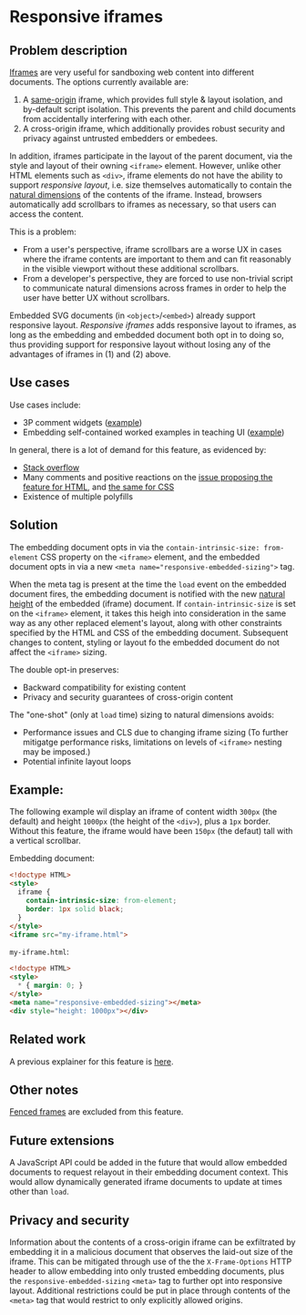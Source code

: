 # Responsive iframes

## Problem description

[Iframes](https://developer.mozilla.org/en-US/docs/Web/HTML/Reference/Elements/iframe) are very useful for sandboxing web content into different documents. The options currently available are:
 1. A [same-origin](https://developer.mozilla.org/en-US/docs/Web/Security/Same-origin_policy) iframe, which provides full style & 
layout isolation, and by-default script isolation. This prevents the parent and child documents from accidentally interfering with each other.
 2. A cross-origin iframe, which additionally provides robust security and privacy against untrusted embedders or embedees.

In addition, iframes participate in the layout of the parent document, via the style and layout of their owning `<iframe>` element.
However, unlike other HTML elements such as `<div>`, iframe elements do not have the ability to support *responsive layout*, i.e. size themselves automatically to contain the [natural dimensions](https://drafts.csswg.org/css-images-3/#natural-dimensions) of the contents of the iframe. Instead, browsers automatically add scrollbars to iframes as necessary, so that users can access the content.

This is a problem:
 * From a user's perspective, iframe scrollbars are a worse UX in cases where the iframe contents are important to them and can fit reasonably in the visible viewport without these additional scrollbars.
 * From a developer's perspective, they are forced to use non-trivial script to communicate natural dimensions across frames in order to help the user have better UX without scrollbars. 

Embedded SVG documents (in `<object>`/`<embed>`) already support responsive layout. *Responsive iframes* adds responsive layout to iframes, as long as the embedding and embedded document both opt in to doing so, thus providing support for responsive layout without losing any of the advantages of iframes in (1) and (2) above.

## Use cases

Use cases include:
 * 3P comment widgets ([example](https://github.com/whatwg/html/issues/555#issuecomment-177836009))
 * Embedding self-contained worked examples in teaching UI ([example](https://browser.engineering/layout.html#block-layout))

In general, there is a lot of demand for this feature, as evidenced by:
 * [Stack overflow](https://stackoverflow.com/search?q=resize+iframe)
 * Many comments and positive reactions on the [issue proposing the feature for HTML](https://github.com/whatwg/html/issues/555), and [the same for CSS](https://github.com/w3c/csswg-drafts/issues/1771)
 * Existence of multiple polyfills

## Solution

The embedding document opts in via the `contain-intrinsic-size: from-element` CSS property on the `<iframe>` element, and the embedded document opts in via a new `<meta name="responsive-embedded-sizing">` tag.

When the meta tag is present at the time the `load` event on the embedded document fires, the embedding document is notified with the new [natural height](https://drafts.csswg.org/css-images-3/#natural-height) of the embedded (iframe) document. If `contain-intrinsic-size` is set on the `<iframe>` element, it takes this heigh into consideration in the same way as any other replaced element's layout, along with other constraints specified by the HTML and CSS of the embedding document. Subsequent changes to content, styling or layout fo the embedded document do not affect the `<iframe>` sizing.

The double opt-in preserves:
 * Backward compatibility for existing content
 * Privacy and security guarantees of cross-origin content

The "one-shot" (only at `load` time) sizing to natural dimensions avoids:
 * Performance issues and CLS due to changing iframe sizing (To further mitigatge performance risks, limitations on levels of `<iframe>` nesting may be imposed.)
 * Potential infinite layout loops

## Example:

The following example wil display an iframe of content width `300px` (the default) and height `1000px` (the height of the `<div>`),
plus a `1px` border. Without this feature, the iframe would have been `150px` (the defaut) tall with a vertical scrollbar.

Embedding document:

```html
<!doctype HTML>
<style>
  iframe {
    contain-intrinsic-size: from-element;
    border: 1px solid black;
  }
</style>
<iframe src="my-iframe.html">
```

`my-iframe.html`:
```html
<!doctype HTML>
<style>
  * { margin: 0; }
</style>
<meta name="responsive-embedded-sizing"></meta>
<div style="height: 1000px"></div>
```

## Related work

A previous explainer for this feature is [here](https://github.com/domenic/cooperatively-sized-iframes).

## Other notes

[Fenced frames](https://developer.mozilla.org/en-US/docs/Web/HTML/Reference/Elements/fencedframe) are excluded from this feature.

## Future extensions

A JavaScript API could be added in the future that would allow embedded documents to request relayout in their embedding document context. This would allow dynamically generated iframe documents to update at times other than `load`.

## Privacy and security

Information about the contents of a cross-origin iframe can be exfiltrated by embedding it in a malicious document that observes the laid-out size of the iframe. This can be mitigated through use of the the `X-Frame-Options` HTTP header to allow embedding into only trusted embedding documents, plus the `responsive-embedded-sizing` `<meta>` tag to further opt into responsive layout. Additional restrictions could be put in place through contents of the `<meta>` tag that would restrict to only explicitly allowed origins.
